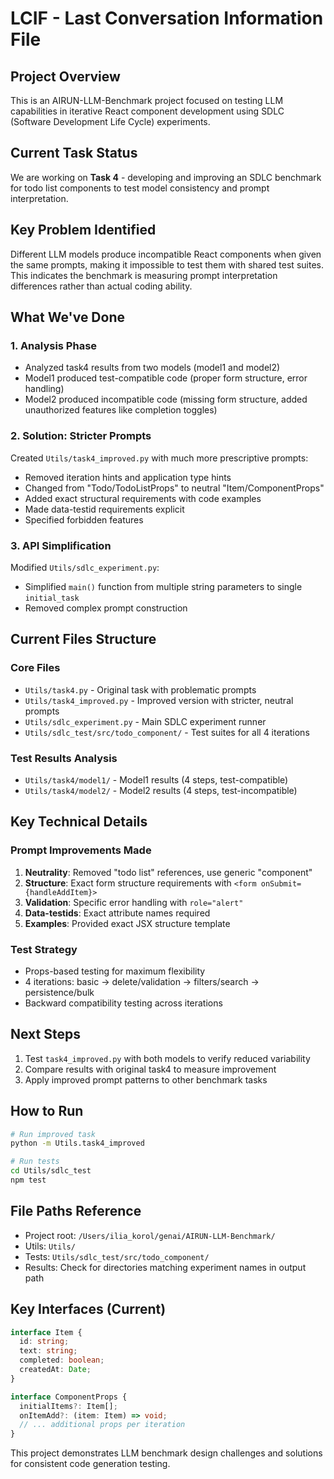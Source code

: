# LCIF - Last Conversation Information File

## Project Overview
This is an AIRUN-LLM-Benchmark project focused on testing LLM capabilities in iterative React component development using SDLC (Software Development Life Cycle) experiments.

## Current Task Status
We are working on **Task 4** - developing and improving an SDLC benchmark for todo list components to test model consistency and prompt interpretation.

## Key Problem Identified
Different LLM models produce incompatible React components when given the same prompts, making it impossible to test them with shared test suites. This indicates the benchmark is measuring prompt interpretation differences rather than actual coding ability.

## What We've Done

### 1. Analysis Phase
- Analyzed task4 results from two models (model1 and model2)
- Model1 produced test-compatible code (proper form structure, error handling)
- Model2 produced incompatible code (missing form structure, added unauthorized features like completion toggles)

### 2. Solution: Stricter Prompts
Created `Utils/task4_improved.py` with much more prescriptive prompts:
- Removed iteration hints and application type hints
- Changed from "Todo/TodoListProps" to neutral "Item/ComponentProps" 
- Added exact structural requirements with code examples
- Made data-testid requirements explicit
- Specified forbidden features

### 3. API Simplification
Modified `Utils/sdlc_experiment.py`:
- Simplified `main()` function from multiple string parameters to single `initial_task`
- Removed complex prompt construction

## Current Files Structure

### Core Files
- `Utils/task4.py` - Original task with problematic prompts
- `Utils/task4_improved.py` - Improved version with stricter, neutral prompts
- `Utils/sdlc_experiment.py` - Main SDLC experiment runner
- `Utils/sdlc_test/src/todo_component/` - Test suites for all 4 iterations

### Test Results Analysis
- `Utils/task4/model1/` - Model1 results (4 steps, test-compatible)
- `Utils/task4/model2/` - Model2 results (4 steps, test-incompatible)

## Key Technical Details

### Prompt Improvements Made
1. **Neutrality**: Removed "todo list" references, use generic "component"
2. **Structure**: Exact form structure requirements with `<form onSubmit={handleAddItem}>`
3. **Validation**: Specific error handling with `role="alert"`
4. **Data-testids**: Exact attribute names required
5. **Examples**: Provided exact JSX structure template

### Test Strategy
- Props-based testing for maximum flexibility
- 4 iterations: basic → delete/validation → filters/search → persistence/bulk
- Backward compatibility testing across iterations

## Next Steps
1. Test `task4_improved.py` with both models to verify reduced variability
2. Compare results with original task4 to measure improvement
3. Apply improved prompt patterns to other benchmark tasks

## How to Run
```bash
# Run improved task
python -m Utils.task4_improved

# Run tests
cd Utils/sdlc_test
npm test
```

## File Paths Reference
- Project root: `/Users/ilia_korol/genai/AIRUN-LLM-Benchmark/`
- Utils: `Utils/`
- Tests: `Utils/sdlc_test/src/todo_component/`
- Results: Check for directories matching experiment names in output path

## Key Interfaces (Current)
```typescript
interface Item {
  id: string;
  text: string; 
  completed: boolean;
  createdAt: Date;
}

interface ComponentProps {
  initialItems?: Item[];
  onItemAdd?: (item: Item) => void;
  // ... additional props per iteration
}
```

This project demonstrates LLM benchmark design challenges and solutions for consistent code generation testing.